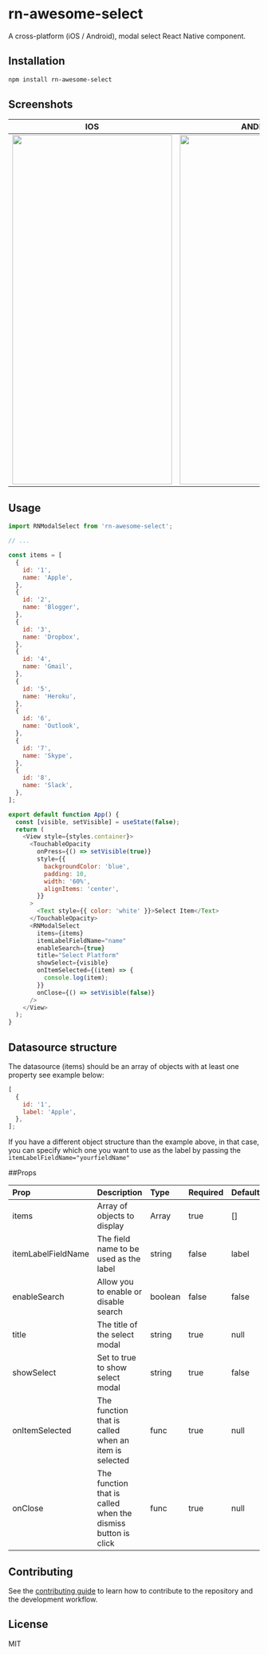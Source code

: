 # rn-awesome-select

A cross-platform (iOS / Android), modal select React Native component.

## Installation

```sh
npm install rn-awesome-select
```

## Screenshots

| IOS                                                                                                                         | ANDROID                                                                                                                          |
| --------------------------------------------------------------------------------------------------------------------------- | -------------------------------------------------------------------------------------------------------------------------------- |
| <img src="https://res.cloudinary.com/panachora/image/upload/v1639963663/rn-select-ios_tcvrcg.png" width="320" height="700"> | <img src="https://res.cloudinary.com/panachora/image/upload/v1639963663/rn-select-android_uzarep.png" width="320"  height="700"> |

## Usage

```js
import RNModalSelect from 'rn-awesome-select';

// ...

const items = [
  {
    id: '1',
    name: 'Apple',
  },
  {
    id: '2',
    name: 'Blogger',
  },
  {
    id: '3',
    name: 'Dropbox',
  },
  {
    id: '4',
    name: 'Gmail',
  },
  {
    id: '5',
    name: 'Heroku',
  },
  {
    id: '6',
    name: 'Outlook',
  },
  {
    id: '7',
    name: 'Skype',
  },
  {
    id: '8',
    name: 'Slack',
  },
];

export default function App() {
  const [visible, setVisible] = useState(false);
  return (
    <View style={styles.container}>
      <TouchableOpacity
        onPress={() => setVisible(true)}
        style={{
          backgroundColor: 'blue',
          padding: 10,
          width: '60%',
          alignItems: 'center',
        }}
      >
        <Text style={{ color: 'white' }}>Select Item</Text>
      </TouchableOpacity>
      <RNModalSelect
        items={items}
        itemLabelFieldName="name"
        enableSearch={true}
        title="Select Platform"
        showSelect={visible}
        onItemSelected={(item) => {
          console.log(item);
        }}
        onClose={() => setVisible(false)}
      />
    </View>
  );
}
```

## Datasource structure

The datasource (items) should be an array of objects with at least one property see example below:

```js
[
  {
    id: '1',
    label: 'Apple',
  },
];
```

If you have a different object structure than the example above, in that case, you can specify which one you want to use as the label by passing the `itemLabelFieldName="yourfieldName"`

##Props

| Prop               | Description                                                  | Type    | Required | Default |
| :----------------- | :----------------------------------------------------------- | :------ | :------- | :------ |
| items              | Array of objects to display                                  | Array   | true     | []      |
| itemLabelFieldName | The field name to be used as the label                       | string  | false    | label   |
| enableSearch       | Allow you to enable or disable search                        | boolean | false    | false   |
| title              | The title of the select modal                                | string  | true     | null    |
| showSelect         | Set to true to show select modal                             | string  | true     | false   |
| onItemSelected     | The function that is called when an item is selected         | func    | true     | null    |
| onClose            | The function that is called when the dismiss button is click | func    | true     | null    |

## Contributing

See the [contributing guide](CONTRIBUTING.md) to learn how to contribute to the repository and the development workflow.

## License

MIT
